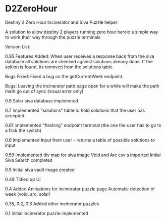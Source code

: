 # D2ZeroHour
Destiny 2 Zero Hour Incinerator and Siva Puzzle helper

A solution to allow destiny 2 players running zero hour heroic a simple way to work their way through the puzzle terminals



Version List:

0.95
Features Added:
When user receives a response back from the siva database all solutions are checked against
solutions already done. If the soltion is found, its removed from the solutions table.

Bugs Fixed:
Fixed a bug on the getCurrentWeek endpoint.

Bugs:
Leaving the incinerator path page open for a while will make the path math go out of sync (visual error only)

0.8
Solar siva database implemeted

0.7
Implemented "solutions" table to hold solutions that the user has accepted

0.61
Implemented "flashing" endpoint terminal (the one the user has to go to a flick the switch)

0.6
Implemented Input from user - returns a table of possible solutions to input

0.59
Implemented div map for siva image
Void and Arc csv's imported
Initial Siva Search completed

0.5
Initial siva vault image created

0.49
Tidied up UI

0.4
Added Animations for incinerator puzzle page
Automatic detection of week (void, arc, solar)

0.35, 0.2, 0.3
Added other incinerator puzzles

0.1
Initial incinerator puzzle implemented
